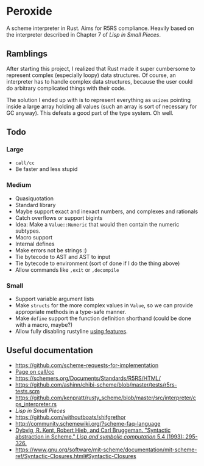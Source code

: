 # Peroxide

A scheme interpreter in Rust. Aims for R5RS compliance. Heavily based
on the interpreter described in Chapter 7 of _Lisp in Small Pieces_.

## Ramblings

After starting this project, I realized that Rust made it super
cumbersome to represent complex (especially loopy) data structures. Of
course, an interpreter has to handle complex data structures, because
the user could do arbitrary complicated things with their code. 

The solution I ended up with is to represent everything as `usizes`
pointing inside a large array holding all values (such an array is
sort of necessary for GC anyway). This defeats a good part of the type
system. Oh well.

## Todo

### Large

* `call/cc`
* Be faster and less stupid

### Medium

* Quasiquotation
* Standard library
* Maybe support exact and inexact numbers, and complexes and rationals
 * Catch overflows or support bigints
 * Idea: Make a `Value::Numeric` that would then contain the numeric
   subtypes. 
* Macro support
* Internal defines
* Make errors not be strings :)
* Tie bytecode to AST and AST to input
* Tie bytecode to environment (sort of done if I do the thing above)
* Allow commands like `,exit` or `,decompile`

### Small

* Support variable argument lists
* Make `structs` for the more complex values in `Value`, so we can
provide appropriate methods in a type-safe manner.
* Make `define` support the function definition shorthand (could be done
with a macro, maybe?)
* Allow fully disabling rustyline [using features](
https://doc.rust-lang.org/cargo/reference/manifest.html#the-features-section).


## Useful documentation

* https://github.com/scheme-requests-for-implementation
* [Page on call/cc](http://www.madore.org/~david/computers/callcc.html#sec_whatis)
* https://schemers.org/Documents/Standards/R5RS/HTML/
* https://github.com/ashinn/chibi-scheme/blob/master/tests/r5rs-tests.scm
* https://github.com/kenpratt/rusty_scheme/blob/master/src/interpreter/cps_interpreter.rs
* _Lisp in Small Pieces_
* https://github.com/withoutboats/shifgrethor
* http://community.schemewiki.org/?scheme-faq-language
* [Dybvig, R. Kent, Robert Hieb, and Carl Bruggeman. "Syntactic abstraction in Scheme."
_Lisp and symbolic computation_ 5.4 (1993): 295-326.
](https://www.cs.indiana.edu/~dyb/pubs/LaSC-5-4-pp295-326.pdf)
* https://www.gnu.org/software/mit-scheme/documentation/mit-scheme-ref/Syntactic-Closures.html#Syntactic-Closures
